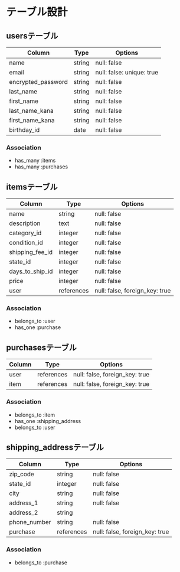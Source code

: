 # テーブル設計

## usersテーブル

| Column                | Type   | Options                    |
| --------------------- | ------ | -------------------------- |
| name                  | string | null: false                |
| email                 | string | null: false: unique: true  |
| encrypted_password    | string | null: false                |
| last_name             | string | null: false                |
| first_name            | string | null: false                |
| last_name_kana        | string | null: false                |
| first_name_kana       | string | null: false                |
| birthday_id           | date   | null: false                |

### Association

- has_many :items
- has_many :purchases





## itemsテーブル

| Column                      | Type       | Options                        |
| --------------------------- | ---------- | ------------------------------ |
| name                        | string     | null: false                    |
| description                 | text       | null: false                    |
| category_id                 | integer    | null: false                    |
| condition_id                | integer    | null: false                    |
| shipping_fee_id             | integer    | null: false                    |
| state_id                    | integer    | null: false                    |
| days_to_ship_id             | integer    | null: false                    |
| price                       | integer    | null: false                    |
| user                        | references | null: false, foreign_key: true |

### Association

- belongs_to :user
- has_one :purchase





## purchasesテーブル

| Column                | Type       | Options                        |
| --------------------- | ---------- | ------------------------------ |
| user                  | references | null: false, foreign_key: true |
| item                  | references | null: false, foreign_key: true |

### Association

- belongs_to :item
- has_one :shipping_address
- belongs_to :user




## shipping_addressテーブル

| Column                  | Type       | Options                        |
| ----------------------- | ---------- | ------------------------------ |
| zip_code                | string     | null: false                    |
| state_id                | integer    | null: false                    |
| city                    | string     | null: false                    |
| address_1               | string     | null: false                    |
| address_2               | string     |                                |
| phone_number            | string     | null: false                    |
| purchase                | references | null: false, foreign_key: true |


### Association

- belongs_to :purchase
